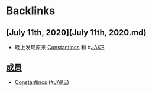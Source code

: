 
# Backlinks
## [July 11th, 2020](July 11th, 2020.md)
- 晚上发现原来 [Constantincs](Constantincs.md) 和 #[JΛKΞ](JΛKΞ.md)

## [成员](成员.md)
- [Constantincs](Constantincs.md) (#[JΛKΞ](JΛKΞ.md))

